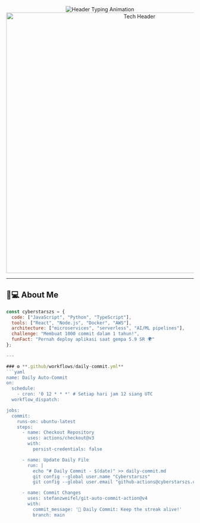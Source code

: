 <div align="center">
  <!-- Animasi teks ketik -->
  <img src="https://readme-typing-svg.demolab.com?font=Fira+Code&weight=600&size=26&duration=4000&pause=1000&color=58F768&center=true&width=500&lines=Hi+%F0%9F%91%8B%2C+I'm+Cyberstarszs;Full-Stack+Developer;Open+Source+Contributor" alt="Header Typing Animation" />
  
  <!-- GIF Header (Opsional) -->
  <img src="assets/images/header.gif" width="700" alt="Tech Header">
</div>

---

## 🧑💻 **About Me**
```javascript
const cyberstarszs = {
  code: ["JavaScript", "Python", "TypeScript"],
  tools: ["React", "Node.js", "Docker", "AWS"],
  architecture: ["microservices", "serverless", "AI/ML pipelines"],
  challenge: "Membuat 1000 commit dalam 1 tahun!",
  funFact: "Pernah deploy aplikasi saat gempa 5.9 SR 🌍"
};

---

### ⚙️ **.github/workflows/daily-commit.yml**
```yaml
name: Daily Auto-Commit
on:
  schedule:
    - cron: '0 12 * * *' # Setiap hari jam 12 siang UTC
  workflow_dispatch:

jobs:
  commit:
    runs-on: ubuntu-latest
    steps:
      - name: Checkout Repository
        uses: actions/checkout@v3
        with:
          persist-credentials: false

      - name: Update Daily File
        run: |
          echo "# Daily Commit - $(date)" >> daily-commit.md
          git config --global user.name "Cyberstarszs"
          git config --global user.email "github-actions@cyberstarszs.com"

      - name: Commit Changes
        uses: stefanzweifel/git-auto-commit-action@v4
        with:
          commit_message: '📅 Daily Commit: Keep the streak alive!'
          branch: main

